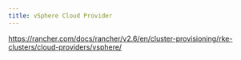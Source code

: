 ```yaml
---
title: vSphere Cloud Provider
---
```


https://rancher.com/docs/rancher/v2.6/en/cluster-provisioning/rke-clusters/cloud-providers/vsphere/